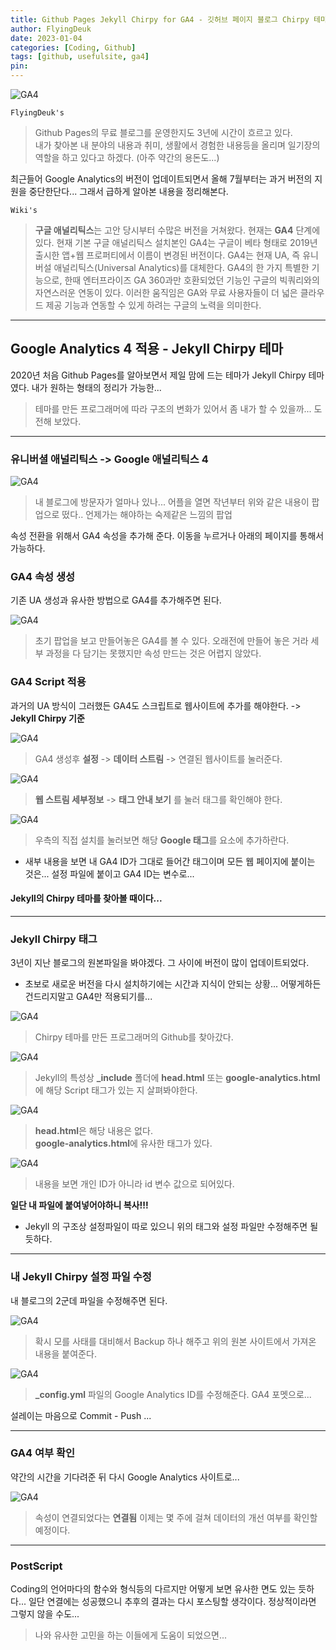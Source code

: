 ```yaml
---
title: Github Pages Jekyll Chirpy for GA4 - 깃허브 페이지 블로그 Chirpy 테마 최신 GA4 적용하는법
author: FlyingDeuk
date: 2023-01-04
categories: [Coding, Github]
tags: [github, usefulsite, ga4]
pin:
---
```


![GA4](/img/coding/github/GA.jpg)

`FlyingDeuk's`
> Github Pages의 무료 블로그를 운영한지도 3년에 시간이 흐르고 있다. <br>
내가 찾아본 내 분야의 내용과 취미, 생활에서 경험한 내용등을 올리며 일기장의 역할을 하고 있다고 하겠다. (아주 약간의 용돈도...) <br>

최근들어 Google Analytics의 버전이 업데이트되면서 올해 7월부터는 과거 버전의 지원을 중단한단다... 그래서 급하게 알아본 내용을 정리해본다.

`Wiki's`
> **구글 애널리틱스**는 고안 당시부터 수많은 버전을 거쳐왔다. 현재는 **GA4** 단계에 있다. 현재 기본 구글 애널리틱스 설치본인 GA4는 구글이 베타 형태로 2019년 출시한 앱+웹 프로퍼티에서 이름이 변경된 버전이다. GA4는 현재 UA, 즉 유니버설 애널리틱스(Universal Analytics)를 대체한다. GA4의 한 가지 특별한 기능으로, 한때 엔터프라이즈 GA 360과만 호환되었던 기능인 구글의 빅쿼리와의 자연스러운 연동이 있다. 이러한 움직임은 GA와 무료 사용자들이 더 넓은 클라우드 제공 기능과 연동할 수 있게 하려는 구글의 노력을 의미한다.

-------

## Google Analytics 4 적용 - Jekyll Chirpy 테마
2020년 처음 Github Pages를 알아보면서 제일 맘에 드는 테마가 Jekyll Chirpy 테마 였다. 내가 원하는 형태의 정리가 가능한...
> 테마를 만든 프로그래머에 따라 구조의 변화가 있어서 좀 내가 할 수 있을까... 도전해 보았다.

-------

### 유니버셜 애널리틱스 -> Google 애널리틱스 4

![GA4](/img/coding/github/GA11.jpg)
> 내 블로그에 방문자가 얼마나 있나... 어플을 열면 작년부터 위와 같은 내용이 팝업으로 떴다.. 언제가는 해야하는 숙제같은 느낌의 팝업

속성 전환을 위해서 GA4 속성을 추가해 준다. 이동을 누르거나 아래의 페이지를 통해서 가능하다.

### GA4 속성 생성
기존 UA 생성과 유사한 방법으로 GA4를 추가해주면 된다.

![GA4](/img/coding/github/GA3.jpg)
> 초기 팝업을 보고 만들어놓은 GA4를 볼 수 있다. 오래전에 만들어 놓은 거라 세부 과정을 다 담기는 못했지만 속성 만드는 것은 어렵지 않았다.

### GA4 Script 적용
과거의 UA 방식이 그러했든 GA4도 스크립트로 웹사이트에 추가를 해야한다. -> **Jekyll Chirpy 기준**

![GA4](/img/coding/github/GA13.jpg)
> GA4 생성후 **설정** -> **데이터 스트림** -> 연결된 웹사이트를 눌러준다.

![GA4](/img/coding/github/GA1.jpg)
> **웹 스트림 세부정보** -> **태그 안내 보기** 를 눌러 태그를 확인해야 한다.

![GA4](/img/coding/github/GA2.jpg)
> 우측의 직접 설치를 눌러보면 해당 **Google 태그**를 <head> 요소에 추가하란다.
- 새부 내용을 보면 내 GA4 ID가 그대로 들어간 태그이며 모든 웹 페이지에 붙이는 것은... 설정 파일에 붙이고 GA4 ID는 변수로...

#### Jekyll의 Chirpy 테마를 찾아볼 때이다...

-----------

### Jekyll Chirpy 태그
3년이 지난 블로그의 원본파일을 봐야겠다. 그 사이에 버전이 많이 업데이트되었다.
- 초보로 새로운 버전을 다시 설치하기에는 시간과 지식이 안되는 상황... 어떻게하든 건드리지말고 GA4만 적용되기를...


![GA4](/img/coding/github/GA6.jpg)
> Chirpy 테마를 만든 프로그래머의 Github를 찾아갔다.

![GA4](/img/coding/github/GA8.jpg)
> Jekyll의 특성상 **_include** 폴더에 **head.html** 또는 **google-analytics.html** 에 해당 Script 태그가 있는 지 살펴봐야한다.  

![GA4](/img/coding/github/GA9.jpg)
> **head.html**은 해당 내용은 없다. <br>
**google-analytics.html**에 유사한 태그가 있다.


![GA4](/img/coding/github/GA10.jpg)
> 내용을 보면 개인 ID가 아니라 id 변수 값으로 되어있다.

**일단 내 파일에 붙여넣어야하니 복사!!!**
- Jekyll 의 구조상 설정파일이 따로 있으니 위의 태그와 설정 파일만 수정해주면 될 듯하다.

------------------

### 내 Jekyll Chirpy 설정 파일 수정

내 블로그의 2군데 파일을 수정해주면 된다.

![GA4](/img/coding/github/GA4.jpg)
> 확시 모를 사태를 대비해서 Backup 하나 해주고 위의 원본 사이트에서 가져온 내용을 붙여준다.

![GA4](/img/coding/github/GA5.jpg)
> **_config.yml** 파일의 Google Analytics ID를 수정해준다. GA4 포멧으로...

설레이는 마음으로 Commit - Push ...

------------

### GA4 여부 확인
약간의 시간을 기다려준 뒤 다시 Google Analytics 사이트로...

![GA4](/img/coding/github/GA12.jpg)
> 속성이 연결되었다는 **연결됨** 이제는 몇 주에 걸쳐 데이터의 개선 여부를 확인할 예정이다.

---------

### PostScript
Coding의 언어마다의 함수와 형식등의 다르지만 어떻게 보면 유사한 면도 있는 듯하다... 일단 연결에는 성공했으니 추후의 결과는 다시 포스팅할 생각이다. 정상적이라면 그렇지 않을 수도...
> 나와 유사한 고민을 하는 이들에게 도움이 되었으면...
